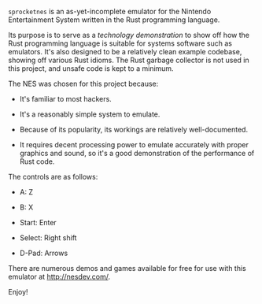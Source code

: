`sprocketnes` is an as-yet-incomplete emulator for the Nintendo Entertainment
System written in the Rust programming language.

Its purpose is to serve as a *technology demonstration* to show off how the
Rust programming language is suitable for systems software such as emulators.
It's also designed to be a relatively clean example codebase, showing off
various Rust idioms. The Rust garbage collector is not used in this project,
and unsafe code is kept to a minimum.

The NES was chosen for this project because:

* It's familiar to most hackers.

* It's a reasonably simple system to emulate.

* Because of its popularity, its workings are relatively well-documented.

* It requires decent processing power to emulate accurately with proper
  graphics and sound, so it's a good demonstration of the performance of Rust
  code.

The controls are as follows:

* A: Z

* B: X

* Start: Enter

* Select: Right shift

* D-Pad: Arrows

There are numerous demos and games available for free for use with this
emulator at http://nesdev.com/.

Enjoy!

